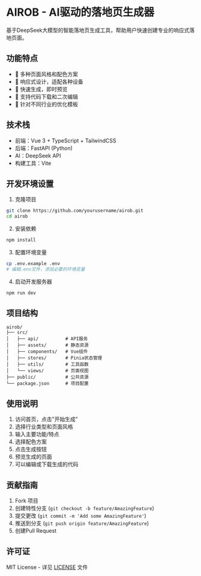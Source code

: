 # AIROB - AI驱动的落地页生成器

基于DeepSeek大模型的智能落地页生成工具，帮助用户快速创建专业的响应式落地页面。

## 功能特点

- 🎨 多种页面风格和配色方案
- 📱 响应式设计，适配各种设备
- 🚀 快速生成，即时预览
- 💾 支持代码下载和二次编辑
- 🎯 针对不同行业的优化模板

## 技术栈

- 前端：Vue 3 + TypeScript + TailwindCSS
- 后端：FastAPI (Python)
- AI：DeepSeek API
- 构建工具：Vite

## 开发环境设置

1. 克隆项目
```bash
git clone https://github.com/yourusername/airob.git
cd airob
```

2. 安装依赖
```bash
npm install
```

3. 配置环境变量
```bash
cp .env.example .env
# 编辑.env文件，添加必要的环境变量
```

4. 启动开发服务器
```bash
npm run dev
```

## 项目结构

```
airob/
├── src/
│   ├── api/          # API服务
│   ├── assets/       # 静态资源
│   ├── components/   # Vue组件
│   ├── stores/       # Pinia状态管理
│   ├── utils/        # 工具函数
│   └── views/        # 页面视图
├── public/           # 公共资源
└── package.json      # 项目配置
```

## 使用说明

1. 访问首页，点击"开始生成"
2. 选择行业类型和页面风格
3. 输入主要功能/特点
4. 选择配色方案
5. 点击生成按钮
6. 预览生成的页面
7. 可以编辑或下载生成的代码

## 贡献指南

1. Fork 项目
2. 创建特性分支 (`git checkout -b feature/AmazingFeature`)
3. 提交更改 (`git commit -m 'Add some AmazingFeature'`)
4. 推送到分支 (`git push origin feature/AmazingFeature`)
5. 创建Pull Request

## 许可证

MIT License - 详见 [LICENSE](LICENSE) 文件 